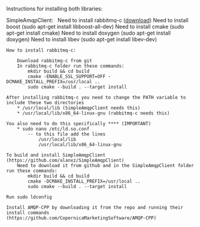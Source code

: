 Instructions for installing both libraries:


SimpleAmqpClient:
    Need to install rabbitmq-c ([download](https://github.com/alanxz/rabbitmq-c))
    Need to install boost (sudo apt-get install libboost-all-dev)
    Need to install cmake (sudo apt-get install cmake)
    Need to install doxygen (sudo apt-get install doxygen)
    Need to install libev (sudo apt-get install libev-dev)

    How to install rabbitmq-c:

        Download rabbitmq-c from git
        In rabbitmq-c folder run these commands:
            mkdir build && cd build
            cmake -ENABLE_SSL_SUPPORT=OFF -DCMAKE_INSTALL_PREFIX=/usr/local ..
            sudo cmake --build . --target install

    After installing rabbitmq-c you need to change the PATH variable to include these two directories
        * /usr/local/lib (SimpleAmqpClient needs this)
        * /usr/local/lib/x86_64-linux-gnu (rabbitmq-c needs this)

    You also need to do this specifically **** (IMPORTANT)
        * sudo nano /etc/ld.so.conf
            -- to this file add the lines
                /usr/local/lib
                /usr/local/lib/x86_64-linux-gnu

    To build and install SimpleAmqpClient (https://github.com/alanxz/SimpleAmqpClient)
        Need to download it from github and in the SimpleAmqpClient folder run these commands:
            mkdir build && cd build
            cmake -DCMAKE_INSTALL_PREFIX=/usr/local ..
            sudo cmake --build . --target install

    Run sudo ldconfig 

    Install AMQP-CPP by downloading it from the repo and running their install commands
    (https://github.com/CopernicaMarketingSoftware/AMQP-CPP)
